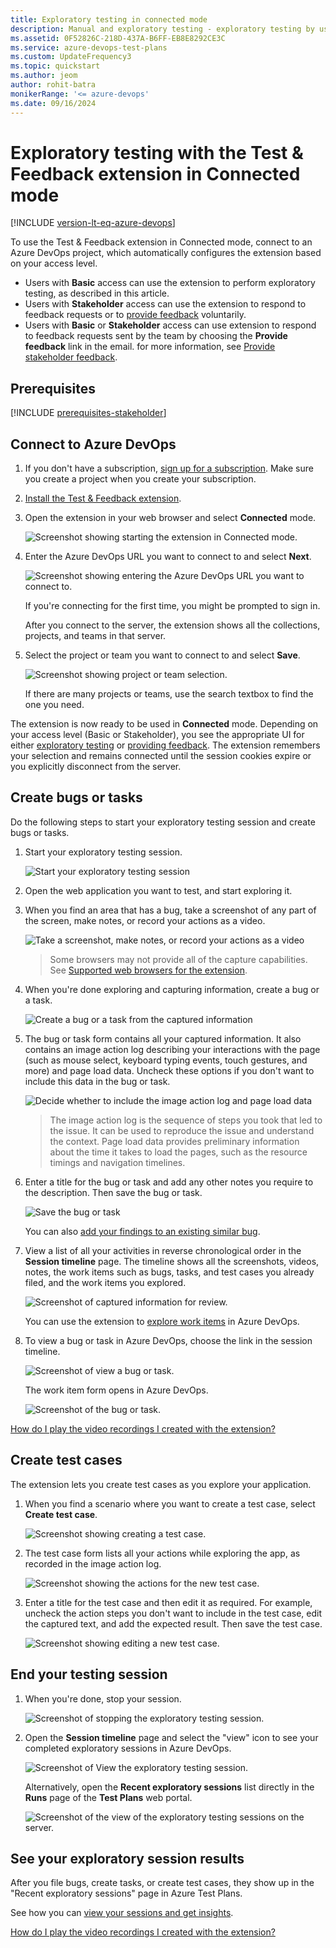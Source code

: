 ```yaml
---
title: Exploratory testing in connected mode
description: Manual and exploratory testing - exploratory testing by using the Test & Feedback extension in Connected mode
ms.assetid: 0F52826C-218D-437A-B6FF-EB8E8292CE3C
ms.service: azure-devops-test-plans
ms.custom: UpdateFrequency3
ms.topic: quickstart
ms.author: jeom
author: rohit-batra
monikerRange: '<= azure-devops'
ms.date: 09/16/2024
---
```


# Exploratory testing with the Test & Feedback extension in Connected mode

[!INCLUDE [version-lt-eq-azure-devops](../includes/version-lt-eq-azure-devops.md)] 

To use the Test & Feedback extension in Connected mode, connect to an Azure DevOps project, which automatically configures the extension based on your access level. 

* Users with **Basic** access can use the extension to perform exploratory
  testing, as described in this article.
* Users with **Stakeholder** access can use the extension to respond to feedback requests or to [provide feedback](provide-stakeholder-feedback.md#direct) voluntarily.
* Users with **Basic** or **Stakeholder** access can use extension to respond to feedback requests sent by the team by choosing the **Provide feedback** link in the email. for more information, see [Provide stakeholder feedback](provide-stakeholder-feedback.md#email).

## Prerequisites

[!INCLUDE [prerequisites-stakeholder](includes/prerequisites-stakeholder.md)] 

<a name="connectvtfs"></a>

## Connect to Azure DevOps 

1. If you don't have a subscription, [sign up for a subscription](https://visualstudio.microsoft.com/products/visual-studio-team-services-vs). Make sure you create a project when you create your subscription.

2. [Install the Test & Feedback extension](perform-exploratory-tests.md).

3. Open the extension in your web browser and select **Connected** mode.

   ![Screenshot showing starting the extension in Connected mode.](media/perform-exploratory-tests/getstarted-06.png)
 
4. Enter the Azure DevOps URL you want to connect to and select **Next**.

   ![Screenshot showing entering the Azure DevOps URL you want to connect to.](media/shared/connectedmode-02.png)

   If you're connecting for the first time, you might be prompted to sign in. 
 
   After you connect to the server, the extension shows all the collections, projects, and teams in that server. 
5. Select the project or team you want to connect to and select **Save**.

   ![Screenshot showing project or team selection.](media/connected-mode-exploratory-testing/connected-mode-03.png)

   If there are many projects or teams, use the search textbox to find the one you need. 
 
The extension is now ready to be used in **Connected** mode. 
Depending on your access level (Basic or Stakeholder), you see the appropriate UI for either [exploratory testing](#create-bugs) or [providing feedback](provide-stakeholder-feedback.md#provide).
The extension remembers your selection and remains connected until the session cookies expire or you explicitly disconnect from the server.

<a name="create-bugs"></a>

## Create bugs or tasks

Do the following steps to start your exploratory testing session and create bugs or tasks.

1. Start your exploratory testing session. 

   ![Start your exploratory testing session](media/connected-mode-exploratory-testing/create-bugs-01.png)

1. Open the web application you want to test, and start exploring it. 

1. When you find an area that has a bug, take a screenshot of any part of the screen,
   make notes, or record your actions as a video.

   ![Take a screenshot, make notes, or record your actions as a video](media/connected-mode-exploratory-testing/create-bugs-01a.png)

   >Some browsers may not provide all of the capture capabilities.
   See [Supported web browsers for the extension](perform-exploratory-tests.md#browser-support).

1. When you're done exploring and capturing information, create a bug or a task. 

   ![Create a bug or a task from the captured information](media/connected-mode-exploratory-testing/create-bugs-02.png)

1. The bug or task form contains all your captured information. 
   It also contains an image action log describing your interactions with the page
   (such as mouse select, keyboard typing events, touch gestures, and more) and
   page load data. Uncheck these options if you don't want to include this
   data in the bug or task.

   ![Decide whether to include the image action log and page load data](media/connected-mode-exploratory-testing/create-bugs-03.png)

   >The image action log is the sequence of steps you took that led to the issue.
   It can be used to reproduce the issue and understand the context.
   Page load data provides preliminary information about the time it takes to load
   the pages, such as the resource timings and navigation timelines.

1. Enter a title for the bug or task and add any other notes 
   you require to the description. Then save the bug or task.

   ![Save the bug or task](media/connected-mode-exploratory-testing/create-bugs-04.png)

   You can also [add your findings to an existing similar bug](reference-qa.yml#addsimilar). 

1. View a list of all your activities in reverse chronological order
   in the **Session timeline** page. The timeline shows all the screenshots, videos, notes, the work items such as bugs, tasks, and test cases you already
   filed, and the work items you explored.

   ![Screenshot of captured information for review.](media/connected-mode-exploratory-testing/create-bugs-08.png)

   You can use the extension to [explore work items](explore-workitems-exploratory-testing.md)
   in Azure DevOps.

1. To view a bug or task in Azure DevOps, choose the link in the session timeline.

   ![Screenshot of view a bug or task.](media/connected-mode-exploratory-testing/create-bugs-09.png)

   The work item form opens in Azure DevOps.

   ![Screenshot of the bug or task.](media/connected-mode-exploratory-testing/create-bugs-10.png)

[How do I play the video recordings I created with the extension?](reference-qa.yml#recording-playback)
 
<a name="create-testcase"></a>

## Create test cases

The extension lets you create test cases as you explore your application.

1. When you find a scenario where you want to create a test case, select **Create test case**.

   ![Screenshot showing creating a test case.](media/connected-mode-exploratory-testing/create-testcase-01.png)

2. The test case form lists all your actions while exploring the app, as recorded in the image action log.

   ![Screenshot showing the actions for the new test case.](media/connected-mode-exploratory-testing/create-testcase-02.png)

3. Enter a title for the test case and then edit it as required. For example, uncheck the action steps you don't want to include in the test case, edit the captured text, and add the expected result. Then save the test case.
 
   ![Screenshot showing editing a new test case.](media/connected-mode-exploratory-testing/create-testcase-03.png)

<a name="endsession"></a>

## End your testing session

1. When you're done, stop your session.

   ![Screenshot of stopping the exploratory testing session.](media/connected-mode-exploratory-testing/create-bugs-05.png)

2. Open the **Session timeline** page and select the "view" icon to see your completed exploratory 
   sessions in Azure DevOps.

   ![Screenshot of View the exploratory testing session.](media/connected-mode-exploratory-testing/create-bugs-06.png)

   Alternatively, open the **Recent exploratory sessions** list directly in the **Runs** page of the **Test Plans** web portal.
 
   ![Screenshot of the view of the exploratory testing sessions on the server.](media/connected-mode-exploratory-testing/create-bugs-07.png)

## See your exploratory session results 

After you file bugs, create tasks, or create test cases, they show up in the "Recent exploratory sessions" page in Azure Test Plans.

See how you can [view your sessions and get insights](insights-exploratory-testing.md).

[How do I play the video recordings I created with the extension?](reference-qa.yml#recording-playback)

